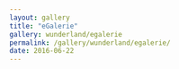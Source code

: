 ```yaml
---
layout: gallery
title: "eGalerie"
gallery: wunderland/egalerie
permalink: /gallery/wunderland/egalerie/
date: 2016-06-22
---
```

